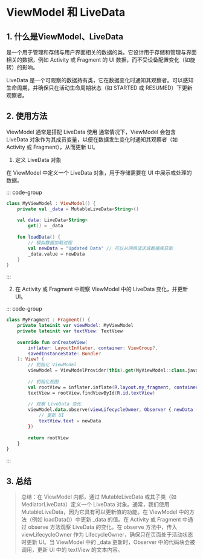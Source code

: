 # ViewModel 和 LiveData

## 1. 什么是ViewModel、LiveData

是一个用于管理和存储与用户界面相关的数据的类。它设计用于存储和管理与界面相关的数据，例如 Activity 或 Fragment 的 UI 数据，而不受设备配置变化（如旋转）的影响。

LiveData 是一个可观察的数据持有类，它在数据变化时通知其观察者。可以感知生命周期，并确保只在活动生命周期状态（如 STARTED 或 RESUMED）下更新观察者。

## 2. 使用方法

ViewModel 通常是搭配 LiveData 使用
通常情况下，ViewModel 会包含 LiveData 对象作为其成员变量，以便在数据发生变化时通知其观察者（如 Activity 或 Fragment），从而更新 UI。

1. 定义 LiveData 对象

在 ViewModel 中定义一个 LiveData 对象，用于存储需要在 UI 中展示或处理的数据。

::: code-group
``` kotlin
class MyViewModel : ViewModel() {
    private val _data = MutableLiveData<String>()
    
    val data: LiveData<String>
        get() = _data
    
    fun loadData() {
        // 模拟数据加载过程
        val newData = "Updated Data" // 可以从网络请求或数据库获取
        _data.value = newData
    }
}
```
:::

2. 在 Activity 或 Fragment 中观察 ViewModel 中的 LiveData 变化，并更新 UI。

::: code-group
``` kotlin
class MyFragment : Fragment() {
    private lateinit var viewModel: MyViewModel
    private lateinit var textView: TextView
    
    override fun onCreateView(
        inflater: LayoutInflater, container: ViewGroup?,
        savedInstanceState: Bundle?
    ): View? {
        // 初始化 ViewModel
        viewModel = ViewModelProvider(this).get(MyViewModel::class.java)
        
        // 初始化视图
        val rootView = inflater.inflate(R.layout.my_fragment, container, false)
        textView = rootView.findViewById(R.id.textView)
        
        // 观察 LiveData 变化
        viewModel.data.observe(viewLifecycleOwner, Observer { newData ->
            // 更新 UI
            textView.text = newData
        })
        
        return rootView
    }
}

```
:::

## 3. 总结

> 总结：在 ViewModel 内部，通过 MutableLiveData 或其子类（如 MediatorLiveData）定义一个 LiveData 对象。通常，我们使用 MutableLiveData，因为它具有可以更新值的功能。在 ViewModel 中的方法（例如 loadData()）中更新 _data 的值。在 Activity 或 Fragment 中通过 observe 方法观察 LiveData 的变化。在 observe 方法中，传入 viewLifecycleOwner 作为 LifecycleOwner，确保只在页面处于活动状态时更新 UI。当 ViewModel 中的 _data 更新时，Observer 中的代码块会被调用，更新 UI 中的 textView 的文本内容。